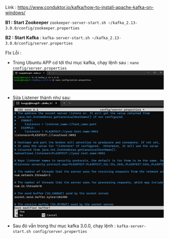 Link : 
https://www.conduktor.io/kafka/how-to-install-apache-kafka-on-windows/



**B1 : Start Zookeeper** `zookeeper-server-start.sh ~/kafka_2.13-3.0.0/config/zookeeper.properties`

**B2 : Start Kafka** : `kafka-server-start.sh ~/kafka_2.13-3.0.0/config/server.properties`



FIx Lỗi : 
- Trong Ubuntu APP
    cd tới thư mục kafka, chạy lệnh sau : `nano config/server.properties`
    ![img.png](img.png)

- Sửa Listener thành như sau:
![img_2.png](img_2.png)
- Sau đó vẫn trong thư mục kafka 3.0.0, chạy lệnh : `kafka-server-start.sh config/server.properties`